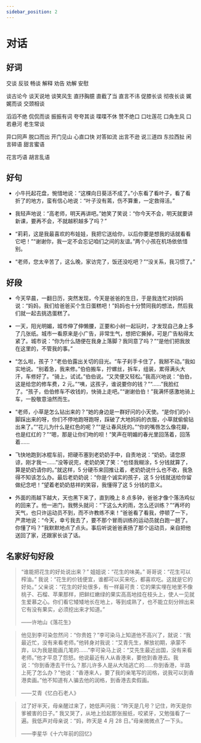 ```yaml
---
sidebar_position: 2
---
```


# 对话

## 好词

交谈 反驳 畅谈 解释 劝告 劝解 安慰

谈古论今 谈天说地 谈笑风生 直抒胸臆 直截了当 直言不讳 促膝长谈 彻夜长谈 娓娓而谈 交颈相谈

滔滔不绝 侃侃而谈 振振有词 夸夸其谈 喋喋不休 赞不绝口 口吐莲花 口角生风 口若悬河 老生常谈

异口同声 脱口而出 开门见山 心直口快 对答如流 出言不逊 说三道四 东拉西扯 闲言碎语 甜言蜜语

花言巧语 胡言乱语

## 好句

- 小牛托起花盘，惋惜地说：“这棵向日葵活不成了。”小东看了看叶子，看了看折了的地方，蛮有信心地说：“叶子没有蔫，伤不算重，一定救得活。”

- 我轻声地说：“高老师，明天再讲吧。”她笑了笑说：“你今天不会，明天就要讲新课，要再不会，不就越积越多了吗？”

- “莉莉，这是我最喜欢的布娃娃，我把它送给你，以后你要是想我的话就看看它吧！”“谢谢你，我一定不会忘记咱们之间的友谊。”两个小孩在机场依依惜别。

- “老师，您太辛苦了，这么晚，家访完了，饭还没吃吧？”“没关系，我习惯了。”

## 好段

- 今天早晨，一翻日历，突然发现，今天是爸爸的生日，于是我连忙对妈妈说：“妈妈，我们给爸爸买个生日蛋糕吧！”妈妈也十分赞同我的想法，然后我们就一起去挑选蛋糕了。

- 一天，阳光明媚，城市伸了伸懒腰，正要和小树一起玩时，才发现自己身上多了几张纸。城市一看原来是小广告，非常生气，想把它撕掉，可是广告粘得太紧了。城市说：“你为什么随便在我身上落脚？我同意了吗？”“是他们把我放在这里的，不管我的事。”

- “怎么啦，孩子？”老伯伯露出关切的目光。“车子刹手卡住了，我掰不动。”我如实地说。“别着急，我来修。”伯伯搬车，拧螺丝，拆车，组装，累得满头大汗，车修好了。“骑上，试试。”伯伯说。“又灵便又轻松。”我高兴地说：“伯伯，这是给您的修车费，2 元。”“咦，这孩子，谁说要你的钱？”“……”我脸红了。“孩子，伯伯修车不收钱的，快骑上走吧。”“谢谢伯伯！”我满怀感激地骑上车，一股敬意油然而生。

- “老师，小草是怎么钻出来的？”她的身边是一群好问的小天使。“是你们的小脚踩出来的呀，你们不停地跑呀跑呀，踩破了大地妈妈的衣服，小草就偷偷钻出来了。”“花儿为什么是红色的呢？”“是让春风抚的。”“你的嘴唇怎么像花瓣，也是红红的？”“嗯，那是让你们吻的呗！”笑声在明媚的春光里回荡着，回荡着……

- 飞快地跑到冰棍车前，把硬币塞到老奶奶手中，自责地说：“奶奶，请您原谅，刚才我一……”没等说完，老奶奶笑了笑：“也怪我糊涂，5 分钱就算了，算是奶奶请你的。”就这样，5 分硬币来回推让着，老奶奶说什么也不收，我急得不知该怎么办。最后老奶奶说：“你是个诚实的孩子，这 5 分钱就送给你留做纪念吧！”望着老奶奶慈祥的笑容，我懂得了这 5 分钱的意义。

- 外面的雨越下越大，天也黑下来了，直到晚上 8 点多钟，爸爸才像个落汤鸡似的回来了。他一进门，我劈头就问：“下这么大的雨，怎么还训练？”“再坏的天气，也只许运动员不到，而不许教练不来！”爸爸看了看我，停顿了一下，严肃地说：“今天，幸亏我去了，要不那个冒雨训练的运动员就白跑一趟了。你懂了吗？”我默默地点了点头。事后听说爸爸表扬了那个运动员，亲自把他送回了家，还跟家长谈了话。

## 名家好句好段

> “谁能把花生的好处说出来？”
> 姐姐说：“花生的味美。”
> 哥哥说：“花生可以榨油。”
> 我说：“花生的价钱便宜，谁都可以买来吃，都喜欢吃。这就是它的好处。”
> 父亲说：“花生的好处很多，有一样最可贵：它的果实埋在地里不像桃子、石榴、苹果那样，把鲜红嫩绿的果实高高地挂在枝头上，使人一见就生爱慕之心。你们看它矮矮地长在地上，等到成熟了，也不能立刻分辨出来它有没有果实，必须挖出来才知道。”
>
> ——许地山《落花生》

> 他见到李可染忽然问：“你贵姓？”李可染马上知道他不高兴了，就说：“我最近忙，没有来看老师。”他转身对我说：“艾青先生，解放初期，承蒙不弃，以为我是能画几笔的……”李可染马上说：“艾先生最近出国，没有来看老师。”他才平息了怨怒。他说最近有人从香港来，要他到香港去。我说：“你到香港去干什么？那儿许多人是从大陆逃亡的……你到香港，半路上死了怎么办？”他说：“香港来人，要了我的亲笔写的润格，说我可以到香港卖画。”他不知道有人骗去他的润格，到香港去卖假画。
>
> ——艾青《忆白石老人》

> 过了好半天，母亲醒过来了，她低声问我：“昨天是几号？记住，昨天是你爹被害的日子。”
> 我又哭了，从地上捡起那张报纸，咬紧牙，又勉强看了一遍。我低声对母亲说：“妈，昨天是 4 月 28 日。”母亲微微点了一下头。
>
> ——李星华《十六年前的回忆》

